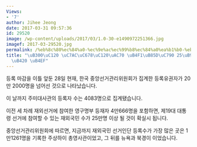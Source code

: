 ```yaml
---
Views:
- '7'
author: Jihee Jeong
date: 2017-03-31 09:57:36
id: 29520
image: /wp-content/uploads/2017/03/1.0-30-e1490972251366.jpg
imagef: 2017-03-29520.jpg
permalink: /%eb%8c%80%ec%84%a0-%ec%9e%ac%ec%99%b8%ec%84%a0%ea%b1%b0-%eb%93%b1%eb%a1%9d%ec%9e%90-25%eb%a7%8c-%ec%9d%b4%ec%83%81%eb%90%a0-%eb%93%af/
title: "\uB300\uC120 \uC7AC\uC678\uC120\uAC70 \uB4F1\uB85D\uC790 25\uB9CC \uC774\uC0C1\
  \uB420 \uB4EF"
---
```


등록 마감을 이틀 앞둔 28일 현재, 한국 중앙선거관리위원회가 집계한 등록유권자가 20만 2000명을 넘어선 것으로 나타났습니다.

이 날까지 주미대사관의 등록자 수는 4083명으로 집계됐습니다.

이전 세 차례 재외선거에 참여한 영구명부 등재자 4만666명을 포함하면, 제19대 대통령 선거에 참여할 수 있는 재외국민 수가 25만명 이상 될 것이 확실시 됩니다.

중앙선거관리위원회에 따르면, 지금까지 재외국민 선거인단 등록수가 가장 많은 곳은 1만1261명을 기록한 주상하이 총영사관이었고, 그 뒤를 뉴욕과 북경이 이었습니다.

&nbsp;